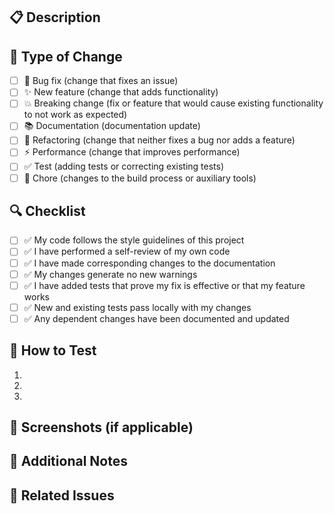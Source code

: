 ## 📋 Description

<!-- Briefly describe the changes implemented in this PR -->

## 🎯 Type of Change

- [ ] 🐛 Bug fix (change that fixes an issue)
- [ ] ✨ New feature (change that adds functionality)
- [ ] 💥 Breaking change (fix or feature that would cause existing functionality to not work as expected)
- [ ] 📚 Documentation (documentation update)
- [ ] 🎨 Refactoring (change that neither fixes a bug nor adds a feature)
- [ ] ⚡ Performance (change that improves performance)
- [ ] ✅ Test (adding tests or correcting existing tests)
- [ ] 🔧 Chore (changes to the build process or auxiliary tools)

## 🔍 Checklist

- [ ] ✅ My code follows the style guidelines of this project
- [ ] ✅ I have performed a self-review of my own code
- [ ] ✅ I have made corresponding changes to the documentation
- [ ] ✅ My changes generate no new warnings
- [ ] ✅ I have added tests that prove my fix is effective or that my feature works
- [ ] ✅ New and existing tests pass locally with my changes
- [ ] ✅ Any dependent changes have been documented and updated

## 🧪 How to Test

<!-- Describe the steps to test your changes -->

1.
2.
3.

## 📸 Screenshots (if applicable)

<!-- Add screenshots here if the change affects the UI -->

## 📝 Additional Notes

<!-- Add any additional context about the changes here -->

## 🔗 Related Issues

<!-- Add any related issues here -->
